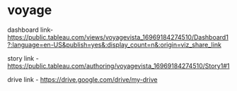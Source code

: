 # voyage
dashboard link- https://public.tableau.com/views/voyagevista_16969184274510/Dashboard1?:language=en-US&publish=yes&:display_count=n&:origin=viz_share_link


story link - https://public.tableau.com/authoring/voyagevista_16969184274510/Story1#1



drive link - https://drive.google.com/drive/my-drive
